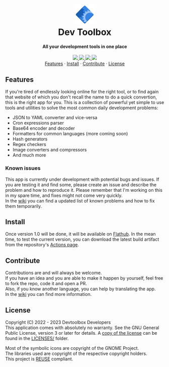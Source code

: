 <!--
Copyright (C) 2022 - 2023 Alessandro Iepure

SPDX-License-Identifier: GPL-3.0-or-later
-->

<div align="center">
  <h1><img src="./data/icons/hicolor/scalable/apps/me.iepure.devtoolbox.svg" height="64"/><br>Dev Toolbox</h1>
  <h4>All your development tools in one place</h4>
</div>

<div align="center">
  <a href="https://github.com/aleiepure/devtoolbox/actions/workflows/main.yml" title="Build flatpak action">
    <img src="https://github.com/aleiepure/devtoolbox/actions/workflows/main.yml/badge.svg"/>
  </a>
  <a href="https://github.com/aleiepure/devtoolbox/blob/main/LICENSES/GPL-3.0-or-later.txt">
    <img src="https://img.shields.io/badge/License-GPL--3.0-blue.svg">
  </a>
  <a href="https://api.reuse.software/info/github.com/aleiepure/devtoolbox" title="REUSE compliance">
    <img src="https://api.reuse.software/badge/github.com/aleiepure/devtoolbox" />
  </a>
  <a href="https://stopthemingmy.app" title="Please do not theme this app">
    <img src="https://stopthemingmy.app/badge.svg" />
  </a>
  <br />
  <a href="#features">Features</a> ·
  <a href="#install">Install</a> ·
  <a href="#contribute">Contribute</a> ·
  <a href="#license">License</a>
</div>

## Features
If you're tired of endlessly looking online for the right tool, or to find again that website of which you don't recall the name to do a quick convertion, this is the right app for you.
This is a collection of powerful yet simple to use tools and utilities to solve the most common daily development problems:
 - JSON to YAML converter and vice-versa
 - Cron expressions parser
 - Base64 encoder and decoder
 - Formatters for common languages (more coming soon)
 - Hash generators
 - Regex checkers
 - Image converters and compressors
 - And much more
### Known issues
This app is currently under development with potential bugs and issues. If you are testing it and find some, please create an issue and describe the problem and how to reproduce it.
Please remember that I'm working on this in my spare time, and fixes might not come very quickly.\
In the [wiki](https://github.com/aleiepure/devtoolbox/wiki/Known-issues) you can find a updated list of known problems and how to fix them temporarily.

## Install
Once version 1.0 will be done, it will be available on [Flathub](https://flathub.org/home). In the mean time, to test the current version,
you can download the latest build artifact from the repository's [Actions page](https://github.com/aleiepure/devtoolbox/actions).

## Contribute
Contributions are and will always be welcome.\
If you have an idea and you are able to make it happen by yourself, feel free to fork the repo, code it and open a PR.\
Also, if you know another language, you can help by translating the app.\
In the [wiki](https://github.com/aleiepure/devtoolbox/wiki/Contributing) you can find more information.

## License
Copyright (C) 2022 - 2023 Devtoolbox Developers\
This application comes with absolutely no warranty. See the GNU General Public License, version 3 or later for details. A [copy of the license](./LICENSES/GPL-3.0-or-later.txt)
can be found in the [LICENSES/](./LICENSES/) folder.

Most of the symbolic icons are copyright of the GNOME Project.\
The libraries used are copyright of the respective copyright holders.\
This project is [REUSE](https://reuse.software/) compliant.
